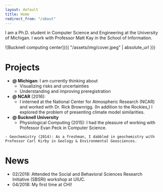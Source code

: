 ```yaml
---
layout: default
title: Home
redirect_from: "/about"
---
```




I am a Ph.D. student in Computer Science and Engineering at the University of Michigan. I work with Professor Matt Kay in the School of Information.


![Bucknell computing center]({{ "/assets/img/cover.jpeg" | absolute_url }})  






# Projects

- __@ Michigan__: I am currently thinking about
	- Visualizing risks and uncertainties
	- Understanding and improving preregistration
- __@ NCAR__ (2016): 
	- I interned at the National Center for Atmospheric Research (NCAR) and worked with Dr. Rick Brownrigg. (In addition to the Rockies,) I explored the problem of  presenting climate model similarities.
- __@ Bucknell University__
	- Physiological Computing (2015): I had the pleasure of working with Professor Evan Peck in Computer Science.
<!--```java
public static void main(String[] args) {
    new FlyLoop(100, true).go();
}
```
-->
	- Geochemistry (2014): As a freshman, I dabbled in geochemistry with Professor Carl Kirby in Geology & Environmental Geosciences.


# News

- 02/2018: Attended the Social and Behavioral Sciences Research Initiative (SBSRI) workshop at UIUC.
- 04/2018: My first time at CHI!

